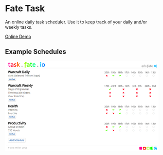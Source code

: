 Fate Task
=========

An online daily task scheduler. Use it to keep track of your daily and/or weekly tasks.

[Online Demo](http://task.fate.io/)

Example Schedules
-----------------

![Fate Task Screenshot](/public/screenshot.png)